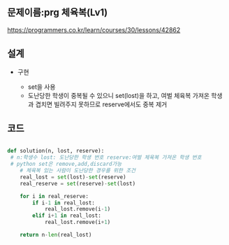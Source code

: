<h2>문제이름:prg 체육복(Lv1)  </h2>

https://programmers.co.kr/learn/courses/30/lessons/42862

<h2>설계</h2>

- 구현

  - set을 사용 
  - 도난당한 학생이 중복될 수 있으니 set(lost)을 하고, 여벌 체육복 가져온 학생과 겹치면 빌려주지 못하므로 reserve에서도 중복 제거
  
<h2>코드</h2>

```python

def solution(n, lost, reserve):
 # n:학생수 lost: 도난당한 학생 번호 reserve:여벌 체육복 가져온 학생 번호
 # python set은 remove,add,discard가능
    # 체육복 있는 사람이 도난당한 경우를 위한 조건
    real_lost = set(lost)-set(reserve)
    real_reserve = set(reserve)-set(lost)

    for i in real_reserve:
        if i-1 in real_lost:
            real_lost.remove(i-1)
        elif i+1 in real_lost:
            real_lost.remove(i+1)

    return n-len(real_lost)

```

